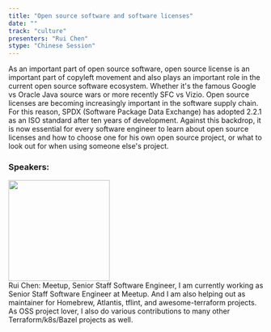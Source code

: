 ```yaml
---
title: "Open source software and software licenses"
date: "" 
track: "culture"
presenters: "Rui Chen"
stype: "Chinese Session"
---
```

As an important part of open source software, open source license is an important part of copyleft movement and also plays an important role in the current open source software ecosystem. Whether it's the famous Google vs Oracle Java source wars or more recently SFC vs Vizio. Open source licenses are becoming increasingly important in the software supply chain. For this reason, SPDX (Software Package Data Exchange) has adopted 2.2.1 as an ISO standard after ten years of development. Against this backdrop, it is now essential for every software engineer to learn about open source licenses and how to choose one for his own open source project, or what to look out for when using someone else's project.
 ### Speakers: 
 <img src="images/speaker/1231.png" width="200" /><br>Rui Chen: Meetup, Senior Staff Software Engineer, I am currently working as Senior Staff Software Engineer at Meetup. And I am also helping out as maintainer for Homebrew, Atlantis, tflint, and awesome-terraform projects. As OSS project lover, I also do various contributions to many other Terraform/k8s/Bazel projects as well.
 